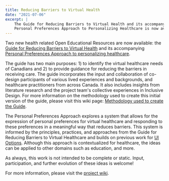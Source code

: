 ```yaml
---
title: Reducing Barriers to Virtual Health
date: "2021-07-06"
excerpt: |
    The Guide for Reducing Barriers to Virtual Health and its accompanying
    Personal Preferences Approach to Personalizing Healthcare is now available.
---
```


Two new health related Open Educational Resources are now available: the [Guide for Reducing Barriers to Virtual Health](https://wiki.fluidproject.org/display/IUIGFVP/Guide+for+Reducing+Barriers+to+Virtual+Healthcare)
and its accompanying [Personal Preferences Approach to personalizing healthcare](https://wiki.fluidproject.org/display/IUIGFVP/Section+-+Software+Approaches+for+Expressing+Personal+Preferences+for+Healthcare).

The guide has two main purposes: 1) to identify the virtual healthcare needs of Canadians and 2) to provide guidance for
reducing the barriers in receiving care. The guide incorporates the input and collaboration of co-design participants of
various lived experiences and backgrounds, and healthcare practitioners from across Canada. It also includes insights
from literature research and the project team's collective experiences in Inclusive Design. For more information on the
methodology used to create this initial version of the guide, please visit this wiki page:
[Methodology used to create the Guide](https://wiki.fluidproject.org/display/IUIGFVP/Methodology+used+to+create+the+Guide).

The Personal Preferences Approach explores a system that allows for the expression of personal preferences for virtual
healthcare and responding to these preferences in a meaningful way that reduces barriers. This system is informed by the
principles, practices, and approaches from the Guide for Reducing Barriers to Virtual Healthcare and builds on previous
work for [UI Options](/ui-options/). Although this approach is contextualized for healthcare, the ideas can be applied
to other domains such as education, and more.

As always, this work is not intended to be complete or static. Input, participation, and
further evolution of these ideas is welcome!

For more information, please visit the [project wiki](https://wiki.fluidproject.org/display/IUIGFVP/Intelligent+User+Interfaces+and+Guidelines+for+Vulnerable+Populations).

